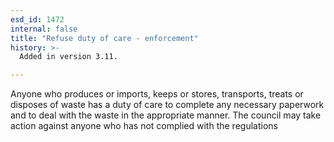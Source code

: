```yaml
---
esd_id: 1472
internal: false
title: "Refuse duty of care - enforcement"
history: >-
  Added in version 3.11.

---
```


Anyone who produces or imports, keeps or stores, transports, treats or disposes of waste has a duty of care to complete any necessary paperwork and to deal with the waste in the appropriate manner. The council may take action against anyone who has not complied with the regulations

